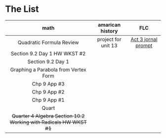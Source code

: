 [1]:https://docs.google.com/document/d/1w7yI7555T6YL9ts-08wQdTiFG1eAyYXsvXEWhd6QSoU/edit?usp=sharing
# The List
|math|amarican history|FLC|
|:-:|:-:|:-:|
|Quadratic Formula Review|project for unit 13|[Act 3 jornal prompt][1]
|Section 9.2 Day 1 HW WKST #2|
|Section 9.2 Day 1|
|Graphing a Parabola from Vertex Form|
|Chp 9 App #3|
|Chp 9 App #2|
|Chp 9 App #1|
|Quart|
|~~Quarter 4 Algebra Section 10.2 Working with Radicals HW WKST #1~~|